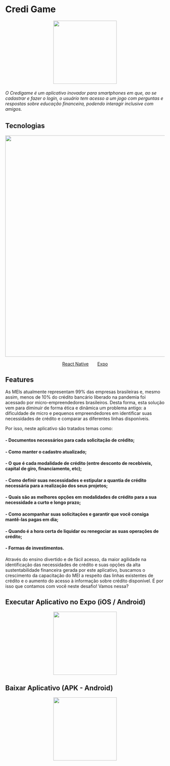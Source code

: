 <h1> Credi Game </h1>

<p align="center">
<img width="200" height="auto" src="https://d1wp6m56sqw74a.cloudfront.net/~assets/20e391a70cdc8e828ad8a3708a190409"/> 
 </p>
<h6> O Credigame é um aplicativo inovador para smartphones em que, ao se cadastrar e fazer o login, o usuário tem acesso a um jogo com perguntas e respostas sobre educação financeira, podendo interagir inclusive com amigos. </h6>

## Tecnologias

<div>
<p align="center">
<img width="700" heigth="auto" src="https://www.hammermarketing.com/wp-content/uploads/sites/2/2020/11/react-native_large.jpg"/> 
 </p>
</div>
<p align="center">
 <a href="https://reactnative.dev/">React Native</a> &nbsp &nbsp &nbsp <a href="https://expo.io/">Expo</a>

## Features

As MEIs atualmente representam 99% das empresas brasileiras e, mesmo assim, menos de 10% do crédito bancário liberado na pandemia foi acessado por micro-empreendedores brasileiros. Desta forma, esta solução vem para diminuir de forma ética e dinâmica um problema antigo: a dificuldade de micro e pequenos empreendedores em identificar suas necessidades de crédito e comparar as diferentes linhas disponíveis.

Por isso, neste aplicativo são tratados temas como:

<h4>- Documentos necessários para cada solicitação de crédito;</h4>
<h4>- Como manter o cadastro atualizado;</h4>
<h4>- O que é cada modalidade de crédito (entre desconto de recebíveis, capital de giro, financiamento, etc);</h4>
<h4>- Como definir suas necessidades e estipular a quantia de crédito necessária para a realização dos seus projetos;</h4>
<h4>- Quais são as melhores opções em modalidades de crédito para a sua necessidade a curto e longo prazo;</h4>
<h4>- Como acompanhar suas solicitações e garantir que você consiga mantê-las pagas em dia;</h4>
<h4>- Quando é a hora certa de liquidar ou renegociar as suas operações de crédito;</h4>
<h4>- Formas de investimentos.</h4>

Através do ensino divertido e de fácil acesso, da maior agilidade na identificação das necessidades de crédito e suas opções da alta sustentabilidade financeira gerada por este aplicativo, buscamos o crescimento da capacitação do MEI a respeito das linhas existentes de crédito e o aumento do acesso à informação sobre crédito disponível.
É por isso que contamos com você neste desafio! Vamos nessa?

## Executar Aplicativo no Expo (iOS / Android)

<p align="center">
<img width="200" height="auto" src="![image](https://user-images.githubusercontent.com/61213894/133006697-6f541650-ac67-41bf-b5c7-3d5a90124e59.png)"/> 
 </p>

## Baixar Aplicativo (APK - Android)

<p align="center">
<img width="200" height="auto" src=""/> 
 </p>
